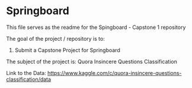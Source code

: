 # Springboard

This file serves as the readme for the Spingboard - Capstone 1 repository

The goal of the project / repository is to:
  1) Submit a Capstone Project for Springboard
  
The subject of the project is:  Quora Insincere Questions Classification

Link to the Data:  https://www.kaggle.com/c/quora-insincere-questions-classification/data  
